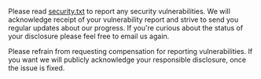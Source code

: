 Please read [security.txt](https://github.com/situmtech/situm-sdk-js/blob/master/security.txt)
to report any security vulnerabilities. We will acknowledge receipt of your
vulnerability report and strive to send you regular updates about our
progress. If you're curious about the status of your disclosure please
feel free to email us again.

Please refrain from requesting compensation for reporting vulnerabilities.
If you want we will publicly acknowledge your responsible disclosure,
once the issue is fixed.
